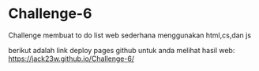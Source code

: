 # Challenge-6

Challenge membuat to do list web sederhana menggunakan html,cs,dan js

berikut adalah link deploy pages github untuk anda melihat hasil web:
https://jack23w.github.io/Challenge-6/
